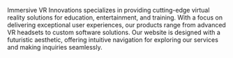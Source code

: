 Immersive VR Innovations specializes in providing cutting-edge virtual reality solutions for education, entertainment, and training. With a focus on delivering exceptional user experiences, our products range from advanced VR headsets to custom software solutions. Our website is designed with a futuristic aesthetic, offering intuitive navigation for exploring our services and making inquiries seamlessly.

